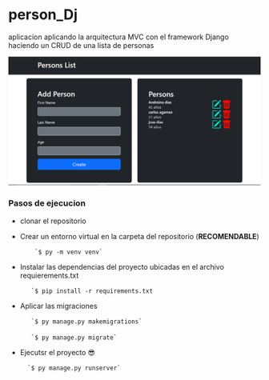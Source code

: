 # person_Dj
aplicacion aplicando la arquitectura MVC con el framework Django haciendo un CRUD de una lista de personas 

![Como se ve la app](/Captura.PNG)

### Pasos de ejecucion

- clonar el repositorio
- Crear un entorno virtual en la carpeta del repositorio (**RECOMENDABLE**) 
 
          `$ py -m venv venv`

- Instalar las dependencias del proyecto ubicadas en el archivo requierements.txt

         `$ pip install -r requirements.txt

- Aplicar las migraciones 
 
         `$ py manage.py makemigrations`

         `$ py manage.py migrate`

- Ejecutsr el proyecto :sunglasses:
 
        `$ py manage.py runserver`
